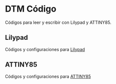 # DTM Código 

Códigos para leer y escribir con Lilypad y ATTINY85. 

## Lilypad

Códigos y configuraciones para [Lilypad](./lilypad/README.md)

## ATTINY85

Códigos y configuraciones para [ATTINY85](./attiny85/README.md)


